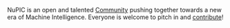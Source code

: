 NuPIC is an open and talented [Community]() pushing together towards a new era of Machine Intelligence. Everyone is welcome to pitch in and [contribute]()!
